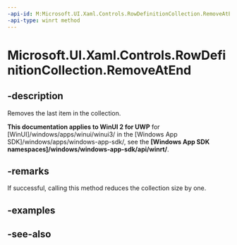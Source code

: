 ```yaml
---
-api-id: M:Microsoft.UI.Xaml.Controls.RowDefinitionCollection.RemoveAtEnd
-api-type: winrt method
---
```


<!-- Method syntax
public void RemoveAtEnd()
-->

# Microsoft.UI.Xaml.Controls.RowDefinitionCollection.RemoveAtEnd

## -description
Removes the last item in the collection.

**This documentation applies to WinUI 2 for UWP** for [WinUI]/windows/apps/winui/winui3/ in the [Windows App SDK]/windows/apps/windows-app-sdk/, see the **[Windows App SDK namespaces]/windows/windows-app-sdk/api/winrt/**.

## -remarks
If successful, calling this method reduces the collection size by one.

## -examples

## -see-also
